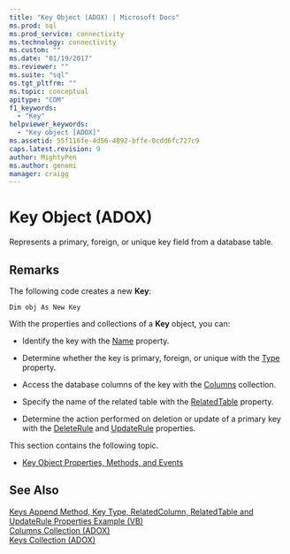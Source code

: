 ```yaml
---
title: "Key Object (ADOX) | Microsoft Docs"
ms.prod: sql
ms.prod_service: connectivity
ms.technology: connectivity
ms.custom: ""
ms.date: "01/19/2017"
ms.reviewer: ""
ms.suite: "sql"
ms.tgt_pltfrm: ""
ms.topic: conceptual
apitype: "COM"
f1_keywords: 
  - "Key"
helpviewer_keywords: 
  - "Key object [ADOX]"
ms.assetid: 55f116fe-4d56-4892-bffe-0cdd6fc727c9
caps.latest.revision: 9
author: MightyPen
ms.author: genemi
manager: craigg
---
```

# Key Object (ADOX)
Represents a primary, foreign, or unique key field from a database table.  
  
## Remarks  
 The following code creates a new **Key**:  
  
```  
Dim obj As New Key  
```  
  
 With the properties and collections of a **Key** object, you can:  
  
-   Identify the key with the [Name](../../../ado/reference/adox-api/name-property-adox.md) property.  
  
-   Determine whether the key is primary, foreign, or unique with the [Type](../../../ado/reference/adox-api/type-property-key-adox.md) property.  
  
-   Access the database columns of the key with the [Columns](../../../ado/reference/adox-api/columns-collection-adox.md) collection.  
  
-   Specify the name of the related table with the [RelatedTable](../../../ado/reference/adox-api/relatedtable-property-adox.md) property.  
  
-   Determine the action performed on deletion or update of a primary key with the [DeleteRule](../../../ado/reference/adox-api/deleterule-property-adox.md) and [UpdateRule](../../../ado/reference/adox-api/updaterule-property-adox.md) properties.  
  
 This section contains the following topic.  
  
-   [Key Object Properties, Methods, and Events](../../../ado/reference/adox-api/key-object-properties-methods-and-events.md)  
  
## See Also  
 [Keys Append Method, Key Type, RelatedColumn, RelatedTable and UpdateRule Properties Example (VB)](../../../ado/reference/adox-api/keys-append-method-key-type-relatedcolumn-relatedtable-example-vb.md)   
 [Columns Collection (ADOX)](../../../ado/reference/adox-api/columns-collection-adox.md)   
 [Keys Collection (ADOX)](../../../ado/reference/adox-api/keys-collection-adox.md)
